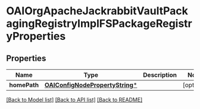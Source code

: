 # OAIOrgApacheJackrabbitVaultPackagingRegistryImplFSPackageRegistryProperties

## Properties
Name | Type | Description | Notes
------------ | ------------- | ------------- | -------------
**homePath** | [**OAIConfigNodePropertyString***](OAIConfigNodePropertyString.md) |  | [optional] 

[[Back to Model list]](../README.md#documentation-for-models) [[Back to API list]](../README.md#documentation-for-api-endpoints) [[Back to README]](../README.md)


